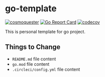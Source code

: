 # go-template

[![cosmoquester](https://circleci.com/gh/cosmoquester/go-template.svg?style=svg)](https://app.circleci.com/pipelines/github/cosmoquester/go-template)
[![Go Report Card](https://goreportcard.com/badge/github.com/cosmoquester/go-template)](https://goreportcard.com/report/github.com/cosmoquester/go-template)
[![codecov](https://codecov.io/gh/cosmoquester/go-template/branch/master/graph/badge.svg?token=WCmNyEqw3E)](https://codecov.io/gh/cosmoquester/go-template)

This is personal template for go project.

## Things to Change

- `README.md` file content
- `go.mod` file content
- `.circleci/config.yml` file content
